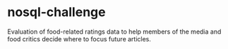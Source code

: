 # nosql-challenge
Evaluation of food-related ratings data to help members of the media and food critics decide where to focus future articles.
